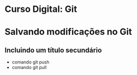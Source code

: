 # Curso Digital: Git

# Salvando modificações no Git

## Incluindo um título secundário

- comando git push
- comando git pull

